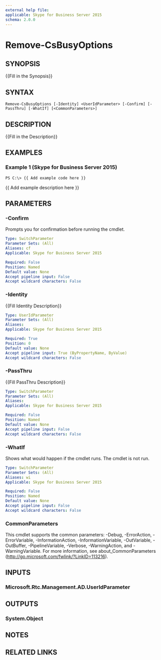 ```yaml
---
external help file: 
applicable: Skype for Business Server 2015
schema: 2.0.0
---
```


# Remove-CsBusyOptions

## SYNOPSIS
{{Fill in the Synopsis}}

## SYNTAX

```
Remove-CsBusyOptions [-Identity] <UserIdParameter> [-Confirm] [-PassThru] [-WhatIf] [<CommonParameters>]
```

## DESCRIPTION
{{Fill in the Description}}

## EXAMPLES

### Example 1 (Skype for Business Server 2015)
```
PS C:\> {{ Add example code here }}
```

{{ Add example description here }}

## PARAMETERS

### -Confirm
Prompts you for confirmation before running the cmdlet.

```yaml
Type: SwitchParameter
Parameter Sets: (All)
Aliases: cf
Applicable: Skype for Business Server 2015

Required: False
Position: Named
Default value: None
Accept pipeline input: False
Accept wildcard characters: False
```

### -Identity
{{Fill Identity Description}}

```yaml
Type: UserIdParameter
Parameter Sets: (All)
Aliases: 
Applicable: Skype for Business Server 2015

Required: True
Position: 0
Default value: None
Accept pipeline input: True (ByPropertyName, ByValue)
Accept wildcard characters: False
```

### -PassThru
{{Fill PassThru Description}}

```yaml
Type: SwitchParameter
Parameter Sets: (All)
Aliases: 
Applicable: Skype for Business Server 2015

Required: False
Position: Named
Default value: None
Accept pipeline input: False
Accept wildcard characters: False
```

### -WhatIf
Shows what would happen if the cmdlet runs.
The cmdlet is not run.

```yaml
Type: SwitchParameter
Parameter Sets: (All)
Aliases: wi
Applicable: Skype for Business Server 2015

Required: False
Position: Named
Default value: None
Accept pipeline input: False
Accept wildcard characters: False
```

### CommonParameters
This cmdlet supports the common parameters: -Debug, -ErrorAction, -ErrorVariable, -InformationAction, -InformationVariable, -OutVariable, -OutBuffer, -PipelineVariable, -Verbose, -WarningAction, and -WarningVariable. For more information, see about_CommonParameters (http://go.microsoft.com/fwlink/?LinkID=113216).

## INPUTS

### Microsoft.Rtc.Management.AD.UserIdParameter

## OUTPUTS

### System.Object

## NOTES

## RELATED LINKS

